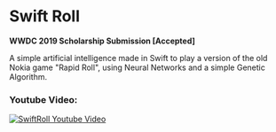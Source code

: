 # Swift Roll
**WWDC 2019 Scholarship Submission [Accepted]**

A simple artificial intelligence made in Swift to play a version of the old Nokia game "Rapid Roll", using Neural Networks and a simple Genetic Algorithm.

### Youtube Video:

[![SwiftRoll Youtube Video](https://img.youtube.com/vi/OW2NTA4YytE/0.jpg)](https://www.youtube.com/watch?v=OW2NTA4YytE)
